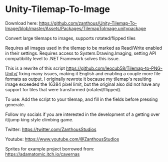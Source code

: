 # Unity-Tilemap-To-Image

Download here: https://github.com/zanthous/Unity-Tilemap-To-Image/blob/master/Assets/Packages/TilemapToImage.unitypackage

Convert large tilemaps to images, supports rotated/flipped tiles

Requires all images used in the tilemap to be marked as Read/Write enabled in their settings. Requires access to System.Drawing.Imaging, setting API compatibility level to .NET Framework solves this issue. 

This is a rewrite of this script https://github.com/leocub58/Tilemap-to-PNG-Unity/ fixing many issues, making it English and enabling a couple more file formats as output. I originally rewrote it because my tilemap's resulting image exceeded the 16384 pixel limit, but the original also did not have any support for tiles that were transformed (rotated/flipped).

To use: Add the script to your tilemap, and fill in the fields before pressing generate.

Follow my socials if you are interested in the development of a getting over it/jump king style climbing game.

Twitter: https://twitter.com/ZanthousStudios

Youtube: https://www.youtube.com/@ZanthousStudios

Sprites for example project borrowed from: https://adamatomic.itch.io/cavernas
